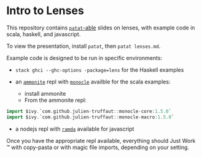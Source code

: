 Intro to Lenses
===============

This repository contains [`patat`-able](https://github.com/jaspervdj/patat) slides on lenses,
with example code in scala, haskell, and javascript.

To view the presentation, install `patat`, then `patat lenses.md`.

Example code is designed to be run in specific environments:

- `stack ghci --ghc-options -package=lens` for the Haskell examples
- an [`ammonite`](http://ammonite.io/) repl with [`monocle`](https://github.com/julien-truffaut/Monocle) availble for the scala examples:

  - install ammonite
  - From the ammonite repl:

```scala
import $ivy.`com.github.julien-truffaut::monocle-core:1.5.0`
import $ivy.`com.github.julien-truffaut::monocle-macro:1.5.0`
```

- a nodejs repl with [`ramda`](https://ramdajs.com/) available for javascript

Once you have the appropriate repl available, everything should Just Work :tm: with copy-pasta
or with magic file imports, depending on your setting.
